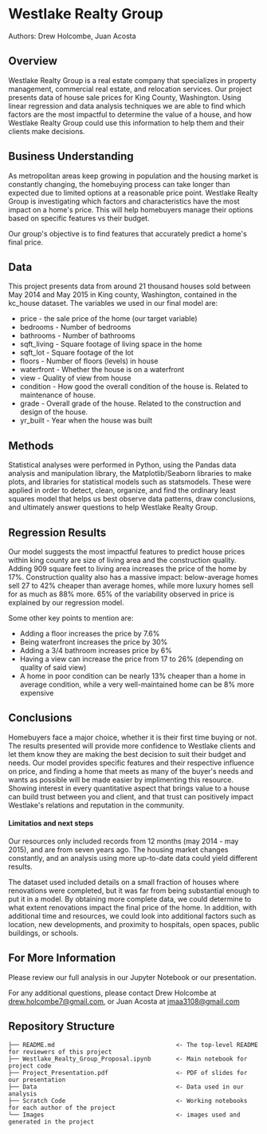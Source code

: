 
# Westlake Realty Group

Authors: Drew Holcombe, Juan Acosta


## Overview

Westlake Realty Group is a real estate company that specializes in property management, commercial real estate, and relocation services. Our project presents data of house sale prices for King County, Washington. Using linear regression and data analysis techniques we are able to find which factors are the most impactful to determine the value of a house, and how Westlake Realty Group could use this information to help them and their clients make decisions.


## Business Understanding

As metropolitan areas keep growing in population and the housing market is constantly changing, the homebuying process can take longer than expected due to limited options at a reasonable price point. Westlake Realty Group is investigating which factors and characteristics have the most impact on a home's price. This will help homebuyers manage their options based on specific features vs their budget.

Our group's objective is to find features that accurately predict a home's final price.


## Data

This project presents data from around 21 thousand houses sold between May 2014 and May 2015 in King county, Washington, contained in the kc_house dataset. The variables we used in our final model are:
- price - the sale price of the home (our target variable)
- bedrooms - Number of bedrooms
- bathrooms - Number of bathrooms
- sqft_living - Square footage of living space in the home
- sqft_lot - Square footage of the lot
- floors - Number of floors (levels) in house
- waterfront - Whether the house is on a waterfront
- view - Quality of view from house
- condition - How good the overall condition of the house is. Related to maintenance of house.
- grade - Overall grade of the house. Related to the construction and design of the house.
- yr_built - Year when the house was built


## Methods

Statistical analyses were performed in Python, using the Pandas data analysis and manipulation library, the Matplotlib/Seaborn libraries to make plots, and libraries for statistical models such as statsmodels. These were applied in order to detect, clean, organize, and find the ordinary least squares model that helps us best observe data patterns, draw conclusions, and ultimately answer questions to help Westlake Realty Group.


## Regression Results

Our model suggests the most impactful features to predict house prices within king county are size of living area and the construction quality. Adding 909 square feet to living area increases the price of the home by 17%. Construction quality also has a massive impact: below-average homes sell 27 to 42% cheaper than average homes, while more luxury homes sell for as much as 88% more. 65% of the variability observed in price is explained by our regression model.


Some other key points to mention are:

- Adding a floor increases the price by 7.6%
- Being waterfront increases the price by 30%
- Adding a 3/4 bathroom increases price by 6%
- Having a view can increase the price from 17 to 26% (depending on quality of said view)
- A home in poor condition can be nearly 13% cheaper than a home in average condition, while a very well-maintained home can be 8% more expensive


## Conclusions

Homebuyers face a major choice, whether it is their first time buying or not. The results presented will provide more confidence to Westlake clients and let them know they are making the best decision to suit their budget and needs. Our model provides specific features and their respective influence on price, and finding a home that meets as many of the buyer's needs and wants as possible will be made easier by implimenting this resource. Showing interest in every quantitative aspect that brings value to a house can build trust between you and client, and that trust can positively impact Westlake's relations and reputation in the community.


#### Limitatios and next steps

Our resources only included records from 12 months (may 2014 - may 2015), and are from seven years ago. The housing market changes constantly, and an analysis using more up-to-date data could yield different results.

The dataset used included details on a small fraction of houses where renovations were completed, but it was far from being substantial enough to put it in a model. By obtaining more complete data, we could determine to what extent renovations impact the final price of the home. In addition, with additional time and resources, we could look into additional factors such as location, new developments, and proximity to hospitals, open spaces, public buildings, or schools.


## For More Information

Please review our full analysis in our Jupyter Notebook or our presentation.

For any additional questions, please contact Drew Holcombe at drew.holcombe7@gmail.com, or Juan Acosta at jmaa3108@gmail.com



## Repository Structure

```
├── README.md                                  <- The top-level README for reviewers of this project
├── Westlake_Realty_Group_Proposal.ipynb       <- Main notebook for project code
├── Project_Presentation.pdf                   <- PDF of slides for our presentation
├── Data                                       <- Data used in our analysis
├── Scratch Code                               <- Working notebooks for each author of the project
└── Images                                     <- images used and generated in the project
```

